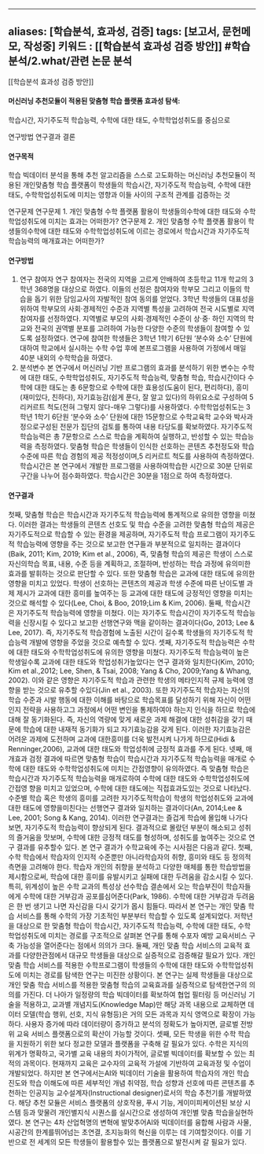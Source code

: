 
---
aliases: [학습분석, 효과성, 검증]
tags: [보고서, 문헌메모, 작성중]
키워드 : [[학습분석 효과성 검증 방안]]
#학습분석/2.what/관련 논문 분석
---
[[학습분석 효과성 검증 방안]]

#### 머신러닝 추천모듈이 적용된 맞춤형 학습 플랫폼 효과성 탐색:
학습시간, 자기주도적 학습능력, 수학에 대한 태도, 수학학업성취도를 중심으로

연구방법
연구결과
결론


#### 연구목적
학습 빅데이터 분석을 통해 추천 알고리즘을 스스로 고도화하는 머신러닝 추천모듈이 적용된 개인맞춤형 학습 플랫폼이 학생들의 학습시간, 자기주도적 학습능력, 수학에 대한 태도, 수학학업성취도에 미치는 영향과 이들 사이의 구조적 관계를 검증하는 것

연구문제
연구문제 1. 개인 맞춤형 수학 플랫폼 활용이 학생들의수학에 대한 태도와 수학학업성취도에 미치는 효과는 어떠한가?
연구문제 2. 개인 맞춤형 수학 플랫폼 활용이 학생들의수학에 대한 태도와 수학학업성취도에 이르는 경로에서 학습시간과 자기주도적 학습능력의 매개효과는 어떠한가?




#### 연구방법
1. 연구 참여자
연구 참여자는 전국의 지역을 고르게 안배하여 초등학교 11개 학교의 3학년 368명을 대상으로 하였다. 이들의 선정은 참여자와 학부모 그리고 이들의 학습을 돕기 위한 담임교사의 자발적인 참여 동의를 얻었다. 3학년 학생들의 대표성을 위하여 학부모의 사회·경제적인 수준과 지역별 특성을 고려하여 전국 시도별로 지역 참여자를 선정하였다. 지역별로 부모의 사회·경제적인 수준이 상·중·
하인 지역의 학교와 전국의 권역별 분포를 고려하여 가능한 다양한 수준의 학생들이 참여할 수 있도록 설정하였다.
연구에 참여한 학생들은 3학년 1학기 6단원 ‘분수와 소수’ 단원에 대하여 학교에서 실시하는 수학 수업 후에 본프로그램을 사용하여 가정에서 매일 40분 내외의 수학학습을 하였다.
2. 분석변수
본 연구에서 머신러닝 기반 프로그램의 효과를 분석하기 위한 변수는 수학에 대한 태도, 수학학업성취도, 자기주도적 학습능력, 맞춤형 학습, 학습시간이다
수학에 대한 태도는 총 6문항으로 수학에 대한 효용성(도움이 된다, 편리하다), 흥미(재미있다, 친하다), 자기효능감(쉽게 푼다, 잘 알고 있다)의 하위요소로 구성하여 5 리커르트 척도(전혀 그렇지 않다-매우 그렇다)를 사용하였다.
수학학업성취도는 3학년 1학기 6단원 ‘분수와 소수’ 단원에 대한 15문항으로 수학교육학 교수와 박사과정으로구성된 전문가 집단의 검토를 통하여 내용 타당도를 확보하였다.
자기주도적 학습능력은 총 7문항으로 스스로 학습을 계획하여 실행하고, 반성할 수 있는 학습능력을 측정하였다.
맞춤형 학습은 학생들이 인식한 선호하는 콘텐츠 추천정도와 학습 수준에 따른 학습 경험의 제공 적정성이며,5 리커르트 척도를 사용하여 측정하였다.
학습시간은 본 연구에서 개발한 프로그램을 사용하여학습한 시간으로 30분 단위로 구간을 나누어 점수화하였다. 학습시간은 30분을 1점으로 하여 측정하였다.

#### 연구결과
첫째, 맞춤형 학습은 학습시간과 자기주도적 학습능력에 통계적으로 유의한 영향을 미쳤다. 이러한 결과는 학생들의 콘텐츠 선호도 및 학습 수준을 고려한 맞춤형 학습의 제공은 자기주도적으로 학습할 수 있는 환경을 제공하며, 자기주도적 학습 프로그램이 자기주도적 학습능력에 영향을 주는 것으로 보고한 연구들과 부분적으로 일치하는 결과이다(Baik, 2011; Kim, 2019; Kim et al.,
2006), 즉, 맞춤형 학습의 제공은 학생이 스스로 자신의학습 목표, 내용, 수준 등을 계획하고, 조절하며, 반성하는 학습 과정에 유의미한 효과를 발휘하는 것으로 판단할
수 있다.
또한 맞춤형 학습은 교과에 대한 태도에 유의한 영향을 미치고 있었다. 학생이 선호하는 콘텐츠의 제공과 학생 수준에 따른 난이도별 과제 제시가 교과에 대한 흥미를 높여주는 등 교과에 대한 태도에 긍정적인 영향을 미치는 것으로 해석할 수 있다(Lee, Choi, & Boo, 2019;Lim & Kim, 2006).
둘째, 학습시간은 자기주도적 학습능력에 영향을 미쳤다. 이는 자기주도 학습시간이 자기주도적 학습능력을 신장시킬 수 있다고 보고한 선행연구와 맥을 같이하는 결과이다(Go, 2013; Lee & Lee, 2017). 즉, 자기주도적 학습경험에 노출된 시간이 길수록 학생들의 자기주도적 학습능력 개발에 영향을 주었을 것으로 예측할 수 있다.
셋째, 자기주도적 학습능력은 수학에 대한 태도와 수학학업성취도에 유의한 영향을 미쳤다. 자기주도적 학습능력이 높은 학생일수록 교과에 대한 태도와 학업성취가높았다는 연구 결과와 일치한다(Kim, 2010; Kim et al.,2012; Lee, Shen, & Tsai, 2008; Yang & Cho, 2009;Yang & Whang, 2002).
이와 같은 영향은 자기주도적 학습과 관련한 학생의 메타인지적 규제 능력에 영향을 받는 것으로 유추할 수있다(Jin et al., 2003). 또한 자기주도적 학습자는 자신의학습 수준과 시발 행동에 대한 이해를 바탕으로 학습목표를 달성하기 위해 자신이 어떤 인지 전략을 사용하고그 과정에서 어떤 변인을 통제하여야 하는지 인식을 하므로 학습에 대해 잘 동기화된다. 즉, 자신의 역량에 맞게
새로운 과제 해결에 대한 성취감을 갖기 때문에 학습에 대한 내재적 동기화가 되고 자기효능감을 갖게 된다. 이러한 자기효능감은 어려운 과제에 도전하며 교과에 대한흥미를 더욱 발전시켜 나가게 하므로(Hidi & Renninger,2006), 교과에 대한 태도와 학업성취에 긍정적 효과를 주게 된다.
넷째, 매개효과 검정 결과에 따르면 맞춤형 학습이 학습시간과 자기주도적 학습능력을 매개로 수학에 대한 태도와 수학학업성취도에 미치는 간접영향이 유의하였다. 즉 맞춤형 학습은 학습시간과 자기주도적 학습능력을 매개로하여 수학에 대한 태도와 수학학업성취도에 간접영
향을 미치고 있었으며, 수학에 대한 태도에는 직접효과도있는 것으로 나타났다.
수준별 학습 혹은 학생의 흥미를 고려한 자기주도적학습이 학생의 학업성취도와 교과에 대한 태도에 영향을미친다는 선행연구 결과와 일치하는 결과이다(An, 2014;Lee & Lee, 2001; Song & Kang, 2014). 이러한 연구결과는 즐겁게 학습에 몰입해 나가다 보면, 자기주도적 학습능력이 향상되게 된다. 결과적으로 몰랐던 부분이 해소되고 성취의 즐거움을 맛보며, 수학에 대한 긍정적 태도를 형성하며, 성취도를 높여주는 것으로 연구 결과를 유추할수 있다. 본 연구 결과가 수학교육에 주는 시사점은 다음과 같다.
첫째, 수학 학습에서 학습자의 인지적 수준뿐만 아니라학습자의 취향, 흥미와 태도 등 정의적 측면을 고려해야 한다. 학습자 개인의 취향을 분석하고 다양한 매체를 통한 학습방법을 제시함으로써, 학습에 대한 흥미를 유발시키고 실패에 대한 두려움을 감소시킬 수 있다. 특히, 위계성이 높은 수학 교과의 특성상 선수학습 결손에서 오는 학습부진이 학습자들에게 수학에 대한 거부감과 공포를심어준다(Park, 1986). 수학에 대한 거부감과 두려움은 한 번 생기고 나면 자신감을 다시 갖기가 몹시 힘들다. 따라서 본 연구는 개인 맞춤 학습 서비스를 통해 수학의 가장 기초적인 부분부터 학습할 수 있도록 설계되었다. 저학년을 대상으로 한 맞춤형 학습이 학습시간, 자기주도적 학습능력, 수학에 대한 태도, 수학학업성취도에 미치는 경로를 구조적으로 살펴본 연구를 통해 수포자 예방 교육서비스 구축 가능성을 열어준다는 점에서 의의가 크다.
둘째, 개인 맞춤 학습 서비스의 교육적 효과를 다양한관점에서 대규모 학생들을 대상으로 실증적으로 검증해갈 필요가 있다. 개인 맞춤 학습 서비스를 적용한 수학프로그램이 학생들의 수학에 대한 태도와 수학학업성취도에 미치는 경로를 탐색한 연구는 미진한 상황이다. 본
연구는 실제 학생들을 대상으로 개인 맞춤 학습 서비스를 적용한 맞춤형 학습의 교육효과를 실증적으로 탐색한연구의 의의를 가진다. 더 나아가 일정량의 학습 빅데이터를 확보하여 협업 필터링 등 머신러닝 기술을 적용하고, 교과별 개념지도(Knowledge Map)만 해당 과목 내용으로 교체하면 데이터 모델(학습 행위, 선호, 지식 유형등)은 거의 모든 과목과 지식 영역으로 확장이 가능하다.
사용자 증가에 따라 데이터량이 증가하고 분석의 정확도가 높아지면, 글로벌 전방위 교육 서비스 플랫폼으로의 확산이 가능할 것이다.
셋째, 모든 학생을 위한 수학 학습을 지원하기 위한 보다 정교한 모델과 플랫폼을 구축해 갈 필요가 있다. 수학은 지식의 위계가 명확하고, 국가별 교육 내용의 차이가적어, 글로벌 빅데이터를 확보할 수 있는 최적의 과목이다. 현재까지 교육은 교수자의 교육적 가설에 기반하여
교육과정 및 수업이 개발되었다. 하지만 본 연구에서는AI와 빅데이터 기술을 활용하여 학습자의 개인 학습 진도와 학습 이해도에 따른 세부적인 개념 취약점, 학습 성향과 선호에 따른 콘텐츠를 추천하는 인공지능 교수설계자(Instructional designer)로서의 학습 추천기를 개발하였다. 해당 추천 모듈은 서비스 플랫폼의 상호작용, 푸시 기능, 게이미피케이션된 보상 시스템 등과 맞물려 개인별지식 시퀀스를 실시간으로 생성하여 개인별 맞춤 학습을실현하였다. 본 연구는 4차 산업혁명의 변혁에 발맞추어AI와 빅데이터를 융합해 사람과 사물, 시공간의 한계를뛰어넘는 초연결, 초지능화의 혁신을 이루는 데 기여할것이다. 이를 기반으로 전 세계의 모든 학생들이 활용할수 있는 플랫폼으로 발전시켜 갈 필요가 있다.